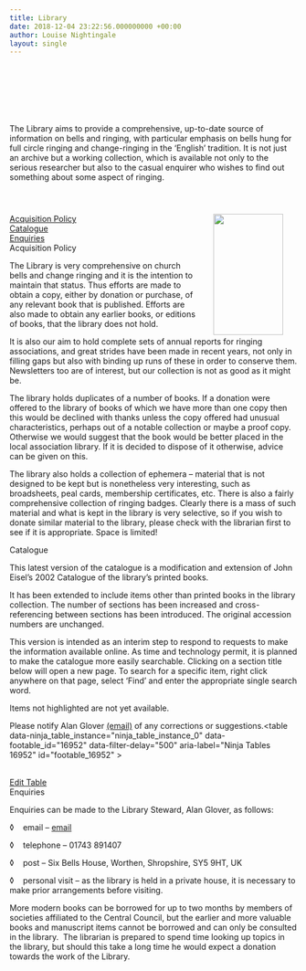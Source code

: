 ```yaml
---
title: Library
date: 2018-12-04 23:22:56.000000000 +00:00
author: Louise Nightingale
layout: single
---
```

<header></header> 

 

 

The Library aims to provide a comprehensive, up-to-date source of information on bells and ringing, with particular emphasis on bells hung for full circle ringing and change-ringing in the ‘English’ tradition. It is not just an archive but a working collection, which is available not only to the serious researcher but also to the casual enquirer who wishes to find out something about some aspect of ringing.<header></header> 

<img loading="lazy" src="https://cccbr.org.uk/wp-content/uploads/2018/08/lib_shelves.jpg" alt="" width="122" height="212" align="right" hspace="25" /> 

[Acquisition Policy]()  
[Catalogue]()  
[Enquiries]()  
Acquisition Policy

The Library is very comprehensive on church bells and change ringing and it is the intention to maintain that status. Thus efforts are made to obtain a copy, either by donation or purchase, of any relevant book that is published. Efforts are also made to obtain any earlier books, or editions of books, that the library does not hold.

It is also our aim to hold complete sets of annual reports for ringing associations, and great strides have been made in recent years, not only in filling gaps but also with binding up runs of these in order to conserve them. Newsletters too are of interest, but our collection is not as good as it might be.

The library holds duplicates of a number of books. If a donation were offered to the library of books of which we have more than one copy then this would be declined with thanks unless the copy offered had unusual characteristics, perhaps out of a notable collection or maybe a proof copy. Otherwise we would suggest that the book would be better placed in the local association library. If it is decided to dispose of it otherwise, advice can be given on this.

The library also holds a collection of ephemera – material that is not designed to be kept but is nonetheless very interesting, such as broadsheets, peal cards, membership certificates, etc. There is also a fairly comprehensive collection of ringing badges. Clearly there is a mass of such material and what is kept in the library is very selective, so if you wish to donate similar material to the library, please check with the librarian first to see if it is appropriate. Space is limited!

Catalogue

This latest version of the catalogue is a modification and extension of John Eisel’s 2002 Catalogue of the library’s printed books.

It has been extended to include items other than printed books in the library collection. The number of sections has been increased and cross-referencing between sections has been introduced. The original accession numbers are unchanged.

This version is intended as an interim step to respond to requests to make the information available online. As time and technology permit, it is planned to make the catalogue more easily searchable. Clicking on a section title below will open a new page. To search for a specific item, right click anywhere on that page, select ‘Find’ and enter the appropriate single search word.

Items not highlighted are not yet available.

Please notify Alan Glover [(email)](mailto:librarysteward@cccbr.tunbury.org) of any corrections or suggestions.<table data-ninja\_table\_instance="ninja\_table\_instance\_0" data-footable\_id="16952" data-filter-delay="500" aria-label="Ninja Tables 16952" id="footable_16952" ></p> <colgroup> <col> <col> <col> <col> <col> <col> </colgroup> </table> 

[  
Edit Table](/wp-admin/admin.php?page=ninja_tables#/tables/16952)  
Enquiries

Enquiries can be made to the Library Steward, Alan Glover, as follows:

◊    email – [email](mailto:librarysteward@cccbr.tunbury.org)

◊    telephone – 01743 891407

◊    post – Six Bells House, Worthen, Shropshire, SY5 9HT, UK

◊    personal visit – as the library is held in a private house, it is necessary to make prior arrangements before visiting.

More modern books can be borrowed for up to two months by members of societies affiliated to the Central Council, but the earlier and more valuable books and manuscript items cannot be borrowed and can only be consulted in the library.  The librarian is prepared to spend time looking up topics in the library, but should this take a long time he would expect a donation towards the work of the Library.
